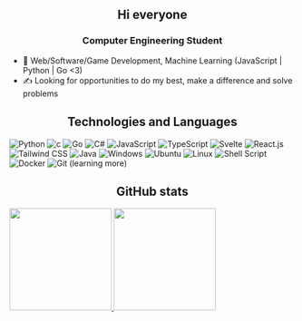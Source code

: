 <h2 align="center"> Hi everyone  <br/></h2> 
<h3 align="center">Computer Engineering Student</h3>

- 🔭 Web/Software/Game Development, Machine Learning (JavaScript | Python | Go <3)
- ✍ Looking for opportunities to do my best, make a difference and solve problems

<h2 align="center">
Technologies and Languages </h2>

![Python](https://img.shields.io/badge/Python-14354C?style=for-the-badge&logo=python&logoColor=white)
![c](https://img.shields.io/badge/C++-00599C?style=for-the-badge&logo=cplusplus&logoColor=white)
![Go](https://img.shields.io/badge/Go-00ADD8?style=for-the-badge&logo=go&logoColor=white)
![C#](https://img.shields.io/badge/C%23-239120?style=for-the-badge&logo=c-sharp&logoColor=white)
![JavaScript](https://img.shields.io/badge/javascript-1E1E1E?style=for-the-badge&logo=javascript&logoColor=yellow)
![TypeScript](https://img.shields.io/badge/TypeScript-007ACC?style=for-the-badge&logo=typescript&logoColor=white)
![Svelte](https://img.shields.io/badge/Svelte-4A4A55?style=for-the-badge&logo=svelte&logoColor=FF3E00)
![React.js](https://img.shields.io/badge/react.js-282C34?style=for-the-badge&logo=react&logoColor=61DAFB)
![Tailwind CSS](https://img.shields.io/badge/Tailwind_CSS-0F172A?style=for-the-badge&logo=tailwindcss&logoColor=38BDF8)
![Java](https://img.shields.io/badge/Java-ED8B00?style=for-the-badge&logo=java&logoColor=white)
![Windows](https://img.shields.io/badge/Windows-0078D6?style=for-the-badge&logo=windows&logoColor=white)
![Ubuntu](https://img.shields.io/badge/Ubuntu-E95420?style=for-the-badge&logo=ubuntu&logoColor=white)
![Linux](https://img.shields.io/badge/linux-575757?style=for-the-badge&logo=linux&logoColor=white)
![Shell Script](https://img.shields.io/badge/Shell_Script-121011?style=for-the-badge&logo=gnu-bash&logoColor=white)
![Docker](https://img.shields.io/badge/docker-204d25?style=for-the-badge&logo=docker&logoColor=white)
![Git](https://img.shields.io/badge/git-db8616?style=for-the-badge&logo=git&logoColor=white) (learning more)

<!-- <img align="center" a href='https://archiveprogram.github.com/'><img src='https://raw.githubusercontent.com/acervenky/animated-github-badges/master/assets/acbadge.gif' width='40' height='40'></a> -->

<h2 align="center"> GitHub stats </h2

<div align="center">
  <a href="https://github.com/FirerPlayer">
  <img height="180em" src="https://github-readme-stats.vercel.app/api?username=FirerPlayer&show_icons=true&theme=chartreuse-dark&include_all_commits=true&count_private=true"/>
  <img height="180em" src="https://github-readme-stats.vercel.app/api/top-langs/?username=FirerPlayer&layout=compact&langs_count=7&theme=chartreuse-dark"/>
</div>
  
<!-- <h2 align="center">Contact</h2>
<p><span style="margin-right: 30px;"></span><a href="https://www.linkedin.com/in/micael-fernandes21/"><img target="_blank" src="https://cdn.jsdelivr.net/gh/devicons/devicon/icons/linkedin/linkedin-original.svg" style="width: 10%;"></a><span style="margin-right: 30px;"></span><a href="https://github.com/FirerPlayer"><img target="_blank" src="https://cdn.jsdelivr.net/gh/devicons/devicon/icons/github/github-original.svg" style="width: 10%;"></a></p> -->
<!-- MARKDOWN LINKS & IMAGES -->
<!-- https://www.markdownguide.org/basic-syntax/#reference-style-links -->



